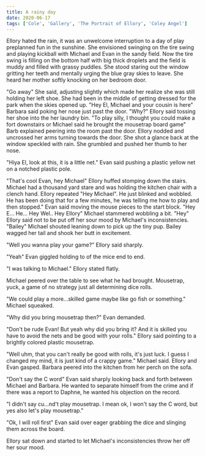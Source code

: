 ```yaml
---
title: A rainy day
date: 2020-06-17
tags: ['Cole', 'Gallery', 'The Portrait of Ellory', 'Coley Angel']
---
```


Ellory hated the rain, it was an unwelcome interruption to a day of play preplanned fun in the sunshine. She envisioned swinging on the tire swing and playing kickball with Michael and Evan in the sandy field. Now the tire swing is filling on the bottom half with big thick droplets and the field is muddy and filled with grassy puddles. She stood staring out the window gritting her teeth and mentally urging the blue gray skies to leave. She heard her mother softly knocking on her bedroom door.

"Go away" She said, adjusting slightly which made her realize she was still holding her left shoe. She had been in the middle of getting dressed for the park when the skies opened up. "Hey El, Michael and your cousin is here" Barbara said poking her nose just past the door. "Why?" Ellory said tossing her shoe into the her laundry bin. "To play silly, I thought you could make a fort downstairs or Michael said he brought the mousetrap board game" Barb explained peering into the room past the door. Ellory nodded and uncrossed her arms turning towards the door. She shot a glance back at the window speckled with rain. She grumbled and pushed her thumb to her nose.

"Hiya El, look at this, it is a little net." Evan said pushing a plastic yellow net on a notched plastic pole.

"That's cool Evan, hey Michael" Ellory huffed stomping down the stairs. Michael had a thousand yard stare and was holding the kitchen chair with a clench hand. Ellory repeated "Hey Michael". He just blinked and wobbled. He has been doing that for a few minutes, he was telling me how to play and then stopped." Evan said moving the mouse pieces to the start block. "Hey E... He... Hey Wel.. Hey Ellory" Michael stammered wobbling a bit. "Hey" Ellory said not to be put off her sour mood by Michael's inconsistencies. "Bailey" Michael shouted leaning down to pick up the tiny pup. Bailey wagged her tail and shook her butt in excitement.

"Well you wanna play your game?" Ellory said sharply.

"Yeah" Evan giggled holding to of the mice end to end.

"I was talking to Michael." Ellory stated flatly.

Michael peered over the table to see what he had brought. Mousetrap, yuck, a game of no strategy just all determining dice rolls.

"We could play a more...skilled game maybe like go fish or something." Michael squeaked.

"Why did you bring mousetrap then?" Evan demanded.

"Don't be rude Evan! But yeah why did you bring it? And it is skilled you have to avoid the nets and be good with your rolls." Ellory said pointing to a brightly colored plastic mousetrap.

"Well uhm, that you can't really be good with rolls, it's just luck. I guess I changed my mind, it is just kind of a crappy game." Michael said. Ellory and Evan gasped. Barbara peered into the kitchen from her perch on the sofa.

"Don't say the C word" Evan said sharply looking back and forth between Michael and Barbara. He wanted to separate himself from the crime and if there was a report to Daphne, he wanted his objection on the record.

"I didn't say cu...nd't play mousetrap. I mean ok, I won't say the C word, but yes also let's play mousetrap."

"Ok, I will roll first" Evan said over eager grabbing the dice and slinging them across the board.

Ellory sat down and started to let Michael's inconsistencies throw her off her sour mood.
